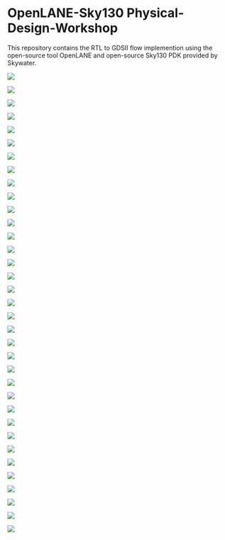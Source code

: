 
# OpenLANE-Sky130 Physical-Design-Workshop

This repository contains the RTL to GDSII flow implemention using the open-source tool OpenLANE and open-source Sky130 PDK provided by Skywater.

![](Images/eadvanced_physical_design.PNG)

![](Images/openlane_flow.PNG)

![](Images/day1_1.PNG)

![](Images/day1_2.PNG)

![](Images/day1_3.PNG)

![](Images/day1_4.PNG)

![](Images/day1_5.PNG)

![](Images/day1_6.PNG)

![](Images/day1_7.PNG)

![](Images/day1_8.PNG)

![](Images/day1_9.PNG)

![](Images/day1_10.PNG)

![](Images/day2_1.PNG)

![](Images/day2_5.PNG)

![](Images/day2_6.PNG)

![](Images/day2_7.PNG)

![](Images/day2_8.PNG)

![](Images/day2_9.PNG)

![](Images/day2_10.PNG)

![](Images/day3_1.PNG)

![](Images/day3_2.PNG)

![](Images/day3_3.PNG)

![](Images/day3_4.PNG)

![](Images/day3_5.PNG)

![](Images/day3_6.PNG)

![](Images/day3_7.PNG)

![](Images/day3_8.PNG)

![](Images/day3_9.PNG)

![](Images/day3_10.PNG)

![](Images/day3_11.PNG)

![](Images/day3_12.PNG)

![](Images/day3_12.PNG)

![](Images/day3_13.PNG)

![](Images/day3_14.PNG)

![](Images/day3_15.PNG)



